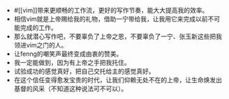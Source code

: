 - #[[vim]]带来更顺畅的工作流，更好的写作节奏，能大大提高我的效率。
- 相信vim就是上帝赐给我的礼物，借助一宁带给我，让我用它来完成以前不可能完成的工作。
- 那么就潜心写作吧，不要辜负了上帝之恩，不要辜负了一宁、张玉新这些把我领进vim之门的人。
- 让fenng的嘲笑声最终变成由衷的赞美。
- 我一定能做到，因为有上帝之手把我托住。
- 试验成功的感觉真好，把自己交托给主的感觉真好。
- 在这个信任变得愈发宝贵的时代，让我们仰赖无处不在的上帝，让生命焕发出基督的风采（不知道这种说法可不可以）。
